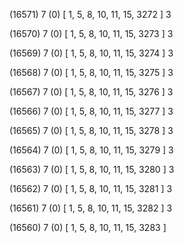 (16571) 7 (0) [ 1, 5, 8, 10, 11, 15, 3272 ] 3 


(16570) 7 (0) [ 1, 5, 8, 10, 11, 15, 3273 ] 3 


(16569) 7 (0) [ 1, 5, 8, 10, 11, 15, 3274 ] 3 


(16568) 7 (0) [ 1, 5, 8, 10, 11, 15, 3275 ] 3 


(16567) 7 (0) [ 1, 5, 8, 10, 11, 15, 3276 ] 3 


(16566) 7 (0) [ 1, 5, 8, 10, 11, 15, 3277 ] 3 


(16565) 7 (0) [ 1, 5, 8, 10, 11, 15, 3278 ] 3 


(16564) 7 (0) [ 1, 5, 8, 10, 11, 15, 3279 ] 3 


(16563) 7 (0) [ 1, 5, 8, 10, 11, 15, 3280 ] 3 


(16562) 7 (0) [ 1, 5, 8, 10, 11, 15, 3281 ] 3 


(16561) 7 (0) [ 1, 5, 8, 10, 11, 15, 3282 ] 3 


(16560) 7 (0) [ 1, 5, 8, 10, 11, 15, 3283 ]  

